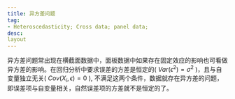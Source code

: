 ```yaml
---
title: 异方差问题
tag:
- Heteroscedasticity; Cross data; panel data;
desc:
layout
---
```


异方差问题常出现在横截面数据中，面板数据中如果存在固定效应的影响也可看做异方差的影响。在回归分析中要求误差的方差是恒定的( $Var(\epsilon^2) = \sigma^2$ )，且与自变量独立无关( $Cov(X_i, \epsilon) = 0$ ), 不满足这两个条件，数据就存在异方差的问题，即误差项与自变量相关，自然误差项的方差就不是恒定的了。